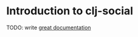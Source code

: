# Introduction to clj-social

TODO: write [great documentation](http://jacobian.org/writing/what-to-write/)
